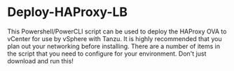 # Deploy-HAProxy-LB
This Powershell/PowerCLI script can be used to deploy the HAProxy OVA to vCenter for use by vSphere with Tanzu. It is highly recommended that you plan out your networking before installing. There are a number of items in the script that you need to configure for your environment. Don't just download and run this!

